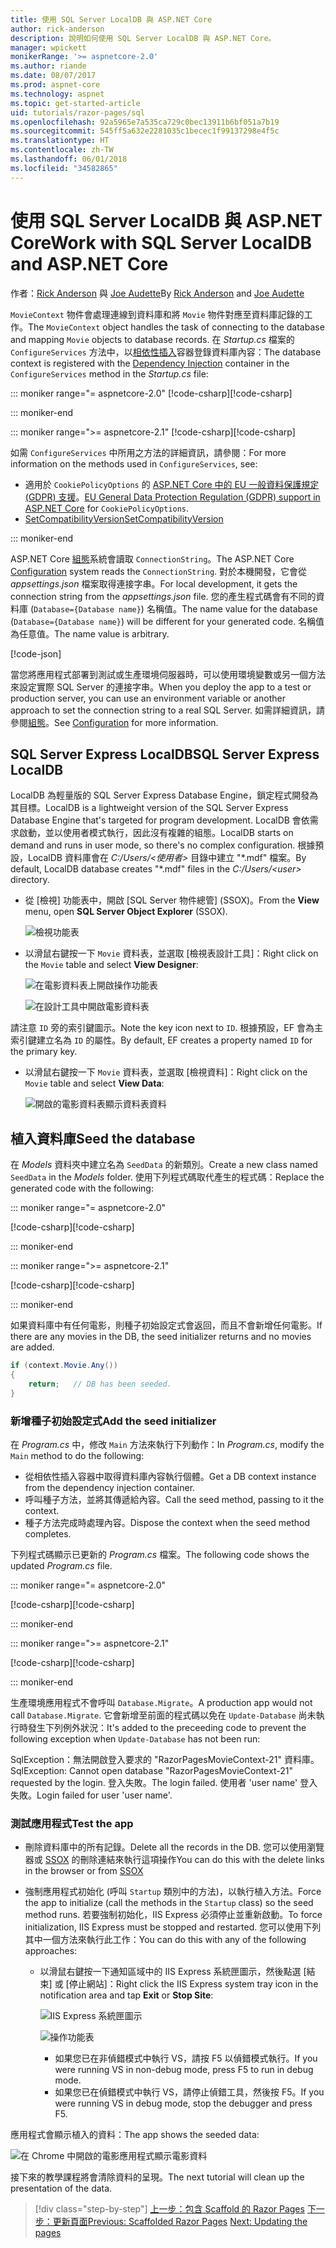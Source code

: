 ```yaml
---
title: 使用 SQL Server LocalDB 與 ASP.NET Core
author: rick-anderson
description: 說明如何使用 SQL Server LocalDB 與 ASP.NET Core。
manager: wpickett
monikerRange: '>= aspnetcore-2.0'
ms.author: riande
ms.date: 08/07/2017
ms.prod: aspnet-core
ms.technology: aspnet
ms.topic: get-started-article
uid: tutorials/razor-pages/sql
ms.openlocfilehash: 92a5965e7a535ca729c0bec13911b6bf051a7b19
ms.sourcegitcommit: 545ff5a632e2281035c1becec1f99137298e4f5c
ms.translationtype: HT
ms.contentlocale: zh-TW
ms.lasthandoff: 06/01/2018
ms.locfileid: "34582865"
---
```

# <a name="work-with-sql-server-localdb-and-aspnet-core"></a><span data-ttu-id="5c6b9-103">使用 SQL Server LocalDB 與 ASP.NET Core</span><span class="sxs-lookup"><span data-stu-id="5c6b9-103">Work with SQL Server LocalDB and ASP.NET Core</span></span>

<span data-ttu-id="5c6b9-104">作者：[Rick Anderson](https://twitter.com/RickAndMSFT) 與 [Joe Audette](https://twitter.com/joeaudette)</span><span class="sxs-lookup"><span data-stu-id="5c6b9-104">By [Rick Anderson](https://twitter.com/RickAndMSFT) and [Joe Audette](https://twitter.com/joeaudette)</span></span> 

<span data-ttu-id="5c6b9-105">`MovieContext` 物件會處理連線到資料庫和將 `Movie` 物件對應至資料庫記錄的工作。</span><span class="sxs-lookup"><span data-stu-id="5c6b9-105">The `MovieContext` object handles the task of connecting to the database and mapping `Movie` objects to database records.</span></span> <span data-ttu-id="5c6b9-106">在 *Startup.cs* 檔案的 `ConfigureServices` 方法中，以[相依性插入](xref:fundamentals/dependency-injection)容器登錄資料庫內容：</span><span class="sxs-lookup"><span data-stu-id="5c6b9-106">The database context is registered with the [Dependency Injection](xref:fundamentals/dependency-injection) container in the `ConfigureServices` method in the *Startup.cs* file:</span></span>

::: moniker range="= aspnetcore-2.0"
<span data-ttu-id="5c6b9-107">[!code-csharp[](razor-pages-start/sample/RazorPagesMovie/Startup.cs?name=snippet_ConfigureServices&highlight=7-8)]</span><span class="sxs-lookup"><span data-stu-id="5c6b9-107">[!code-csharp[](razor-pages-start/sample/RazorPagesMovie/Startup.cs?name=snippet_ConfigureServices&highlight=7-8)]</span></span>

::: moniker-end

::: moniker range=">= aspnetcore-2.1"
<span data-ttu-id="5c6b9-108">[!code-csharp[](razor-pages-start/sample/RazorPagesMovie21/Startup.cs?name=snippet_ConfigureServices&highlight=12-13)]</span><span class="sxs-lookup"><span data-stu-id="5c6b9-108">[!code-csharp[](razor-pages-start/sample/RazorPagesMovie21/Startup.cs?name=snippet_ConfigureServices&highlight=12-13)]</span></span>

<span data-ttu-id="5c6b9-109">如需 `ConfigureServices` 中所用之方法的詳細資訊，請參閱：</span><span class="sxs-lookup"><span data-stu-id="5c6b9-109">For more information on the methods used in `ConfigureServices`, see:</span></span>

* <span data-ttu-id="5c6b9-110">適用於 `CookiePolicyOptions` 的 [ASP.NET Core 中的 EU 一般資料保護規定 (GDPR) 支援](xref:security/gdpr)。</span><span class="sxs-lookup"><span data-stu-id="5c6b9-110">[EU General Data Protection Regulation (GDPR) support in ASP.NET Core](xref:security/gdpr) for `CookiePolicyOptions`.</span></span>
* [<span data-ttu-id="5c6b9-111">SetCompatibilityVersion</span><span class="sxs-lookup"><span data-stu-id="5c6b9-111">SetCompatibilityVersion</span></span>](xref:fundamentals/startup#setcompatibilityversion-for-aspnet-core-mvc)

::: moniker-end

<span data-ttu-id="5c6b9-112">ASP.NET Core [組態](xref:fundamentals/configuration/index)系統會讀取 `ConnectionString`。</span><span class="sxs-lookup"><span data-stu-id="5c6b9-112">The ASP.NET Core [Configuration](xref:fundamentals/configuration/index) system reads the `ConnectionString`.</span></span> <span data-ttu-id="5c6b9-113">對於本機開發，它會從 *appsettings.json* 檔案取得連接字串。</span><span class="sxs-lookup"><span data-stu-id="5c6b9-113">For local development, it gets the connection string from the *appsettings.json* file.</span></span> <span data-ttu-id="5c6b9-114">您的產生程式碼會有不同的資料庫 (`Database={Database name}`) 名稱值。</span><span class="sxs-lookup"><span data-stu-id="5c6b9-114">The name value for the database (`Database={Database name}`) will be different for your generated code.</span></span> <span data-ttu-id="5c6b9-115">名稱值為任意值。</span><span class="sxs-lookup"><span data-stu-id="5c6b9-115">The name value is arbitrary.</span></span>

[!code-json[](razor-pages-start/sample/RazorPagesMovie/appsettings.json?highlight=2&range=8-10)]

<span data-ttu-id="5c6b9-116">當您將應用程式部署到測試或生產環境伺服器時，可以使用環境變數或另一個方法來設定實際 SQL Server 的連接字串。</span><span class="sxs-lookup"><span data-stu-id="5c6b9-116">When you deploy the app to a test or production server, you can use an environment variable or another approach to set the connection string to a real SQL Server.</span></span> <span data-ttu-id="5c6b9-117">如需詳細資訊，請參閱[組態](xref:fundamentals/configuration/index)。</span><span class="sxs-lookup"><span data-stu-id="5c6b9-117">See [Configuration](xref:fundamentals/configuration/index) for more information.</span></span>

## <a name="sql-server-express-localdb"></a><span data-ttu-id="5c6b9-118">SQL Server Express LocalDB</span><span class="sxs-lookup"><span data-stu-id="5c6b9-118">SQL Server Express LocalDB</span></span>

<span data-ttu-id="5c6b9-119">LocalDB 為輕量版的 SQL Server Express Database Engine，鎖定程式開發為其目標。</span><span class="sxs-lookup"><span data-stu-id="5c6b9-119">LocalDB is a lightweight version of the SQL Server Express Database Engine that's targeted for program development.</span></span> <span data-ttu-id="5c6b9-120">LocalDB 會依需求啟動，並以使用者模式執行，因此沒有複雜的組態。</span><span class="sxs-lookup"><span data-stu-id="5c6b9-120">LocalDB starts on demand and runs in user mode, so there's no complex configuration.</span></span> <span data-ttu-id="5c6b9-121">根據預設，LocalDB 資料庫會在 *C:/Users/\<使用者\>* 目錄中建立 "\*.mdf" 檔案。</span><span class="sxs-lookup"><span data-stu-id="5c6b9-121">By default, LocalDB database creates "\*.mdf" files in the *C:/Users/\<user\>* directory.</span></span>

<a name="ssox"></a>
* <span data-ttu-id="5c6b9-122">從 [檢視] 功能表中，開啟 [SQL Server 物件總管] (SSOX)。</span><span class="sxs-lookup"><span data-stu-id="5c6b9-122">From the **View** menu, open **SQL Server Object Explorer** (SSOX).</span></span>

  ![檢視功能表](sql/_static/ssox.png)

* <span data-ttu-id="5c6b9-124">以滑鼠右鍵按一下 `Movie` 資料表，並選取 [檢視表設計工具]：</span><span class="sxs-lookup"><span data-stu-id="5c6b9-124">Right click on the `Movie` table and select **View Designer**:</span></span>

  ![在電影資料表上開啟操作功能表](sql/_static/design.png)

  ![在設計工具中開啟電影資料表](sql/_static/dv.png)

<span data-ttu-id="5c6b9-127">請注意 `ID` 旁的索引鍵圖示。</span><span class="sxs-lookup"><span data-stu-id="5c6b9-127">Note the key icon next to `ID`.</span></span> <span data-ttu-id="5c6b9-128">根據預設，EF 會為主索引鍵建立名為 `ID` 的屬性。</span><span class="sxs-lookup"><span data-stu-id="5c6b9-128">By default, EF creates a property named `ID` for the primary key.</span></span>

* <span data-ttu-id="5c6b9-129">以滑鼠右鍵按一下 `Movie` 資料表，並選取 [檢視資料]：</span><span class="sxs-lookup"><span data-stu-id="5c6b9-129">Right click on the `Movie` table and select **View Data**:</span></span>

  ![開啟的電影資料表顯示資料表資料](sql/_static/vd22.png)

## <a name="seed-the-database"></a><span data-ttu-id="5c6b9-131">植入資料庫</span><span class="sxs-lookup"><span data-stu-id="5c6b9-131">Seed the database</span></span>

<span data-ttu-id="5c6b9-132">在 *Models* 資料夾中建立名為 `SeedData` 的新類別。</span><span class="sxs-lookup"><span data-stu-id="5c6b9-132">Create a new class named `SeedData` in the *Models* folder.</span></span> <span data-ttu-id="5c6b9-133">使用下列程式碼取代產生的程式碼：</span><span class="sxs-lookup"><span data-stu-id="5c6b9-133">Replace the generated code with the following:</span></span>

::: moniker range="= aspnetcore-2.0"

<span data-ttu-id="5c6b9-134">[!code-csharp[](razor-pages-start/sample/RazorPagesMovie/Models/SeedData.cs?name=snippet_1)]</span><span class="sxs-lookup"><span data-stu-id="5c6b9-134">[!code-csharp[](razor-pages-start/sample/RazorPagesMovie/Models/SeedData.cs?name=snippet_1)]</span></span>

::: moniker-end

::: moniker range=">= aspnetcore-2.1"

<span data-ttu-id="5c6b9-135">[!code-csharp[](razor-pages-start/sample/RazorPagesMovie21/Models/SeedData.cs?name=snippet_1)]</span><span class="sxs-lookup"><span data-stu-id="5c6b9-135">[!code-csharp[](razor-pages-start/sample/RazorPagesMovie21/Models/SeedData.cs?name=snippet_1)]</span></span>

::: moniker-end

<span data-ttu-id="5c6b9-136">如果資料庫中有任何電影，則種子初始設定式會返回，而且不會新增任何電影。</span><span class="sxs-lookup"><span data-stu-id="5c6b9-136">If there are any movies in the DB, the seed initializer returns and no movies are added.</span></span>

```csharp
if (context.Movie.Any())
{
    return;   // DB has been seeded.
}
```
<a name="si"></a>
### <a name="add-the-seed-initializer"></a><span data-ttu-id="5c6b9-137">新增種子初始設定式</span><span class="sxs-lookup"><span data-stu-id="5c6b9-137">Add the seed initializer</span></span>

<span data-ttu-id="5c6b9-138">在 *Program.cs* 中，修改 `Main` 方法來執行下列動作：</span><span class="sxs-lookup"><span data-stu-id="5c6b9-138">In *Program.cs*, modify the `Main` method to do the following:</span></span>

* <span data-ttu-id="5c6b9-139">從相依性插入容器中取得資料庫內容執行個體。</span><span class="sxs-lookup"><span data-stu-id="5c6b9-139">Get a DB context instance from the dependency injection container.</span></span>
* <span data-ttu-id="5c6b9-140">呼叫種子方法，並將其傳遞給內容。</span><span class="sxs-lookup"><span data-stu-id="5c6b9-140">Call the seed method, passing to it the context.</span></span>
* <span data-ttu-id="5c6b9-141">種子方法完成時處理內容。</span><span class="sxs-lookup"><span data-stu-id="5c6b9-141">Dispose the context when the seed method completes.</span></span>

<span data-ttu-id="5c6b9-142">下列程式碼顯示已更新的 *Program.cs* 檔案。</span><span class="sxs-lookup"><span data-stu-id="5c6b9-142">The following code shows the updated *Program.cs* file.</span></span>

::: moniker range="= aspnetcore-2.0"

<span data-ttu-id="5c6b9-143">[!code-csharp[](razor-pages-start/sample/RazorPagesMovie/Program.cs)]</span><span class="sxs-lookup"><span data-stu-id="5c6b9-143">[!code-csharp[](razor-pages-start/sample/RazorPagesMovie/Program.cs)]</span></span>

::: moniker-end

::: moniker range=">= aspnetcore-2.1"

<span data-ttu-id="5c6b9-144">[!code-csharp[](razor-pages-start/sample/RazorPagesMovie21/Program.cs)]</span><span class="sxs-lookup"><span data-stu-id="5c6b9-144">[!code-csharp[](razor-pages-start/sample/RazorPagesMovie21/Program.cs)]</span></span>

::: moniker-end

<span data-ttu-id="5c6b9-145">生產環境應用程式不會呼叫 `Database.Migrate`。</span><span class="sxs-lookup"><span data-stu-id="5c6b9-145">A production app would not call `Database.Migrate`.</span></span> <span data-ttu-id="5c6b9-146">它會新增至前面的程式碼以免在 `Update-Database` 尚未執行時發生下列例外狀況：</span><span class="sxs-lookup"><span data-stu-id="5c6b9-146">It's added to the preceeding code to prevent the following exception when `Update-Database` has not been run:</span></span>

<span data-ttu-id="5c6b9-147">SqlException：無法開啟登入要求的 "RazorPagesMovieContext-21" 資料庫。</span><span class="sxs-lookup"><span data-stu-id="5c6b9-147">SqlException: Cannot open database "RazorPagesMovieContext-21" requested by the login.</span></span> <span data-ttu-id="5c6b9-148">登入失敗。</span><span class="sxs-lookup"><span data-stu-id="5c6b9-148">The login failed.</span></span>
<span data-ttu-id="5c6b9-149">使用者 'user name' 登入失敗。</span><span class="sxs-lookup"><span data-stu-id="5c6b9-149">Login failed for user 'user name'.</span></span>

### <a name="test-the-app"></a><span data-ttu-id="5c6b9-150">測試應用程式</span><span class="sxs-lookup"><span data-stu-id="5c6b9-150">Test the app</span></span>

* <span data-ttu-id="5c6b9-151">刪除資料庫中的所有記錄。</span><span class="sxs-lookup"><span data-stu-id="5c6b9-151">Delete all the records in the DB.</span></span> <span data-ttu-id="5c6b9-152">您可以使用瀏覽器或 [SSOX](xref:tutorials/razor-pages/new-field#ssox) 的刪除連結來執行這項操作</span><span class="sxs-lookup"><span data-stu-id="5c6b9-152">You can do this with the delete links in the browser or from [SSOX](xref:tutorials/razor-pages/new-field#ssox)</span></span>
* <span data-ttu-id="5c6b9-153">強制應用程式初始化 (呼叫 `Startup` 類別中的方法)，以執行植入方法。</span><span class="sxs-lookup"><span data-stu-id="5c6b9-153">Force the app to initialize (call the methods in the `Startup` class) so the seed method runs.</span></span> <span data-ttu-id="5c6b9-154">若要強制初始化，IIS Express 必須停止並重新啟動。</span><span class="sxs-lookup"><span data-stu-id="5c6b9-154">To force initialization, IIS Express must be stopped and restarted.</span></span> <span data-ttu-id="5c6b9-155">您可以使用下列其中一個方法來執行此工作：</span><span class="sxs-lookup"><span data-stu-id="5c6b9-155">You can do this with any of the following approaches:</span></span>

  * <span data-ttu-id="5c6b9-156">以滑鼠右鍵按一下通知區域中的 IIS Express 系統匣圖示，然後點選 [結束] 或 [停止網站]：</span><span class="sxs-lookup"><span data-stu-id="5c6b9-156">Right click the IIS Express system tray icon in the notification area and tap **Exit** or **Stop Site**:</span></span>

    ![IIS Express 系統匣圖示](../first-mvc-app/working-with-sql/_static/iisExIcon.png)

    ![操作功能表](sql/_static/stopIIS.png)

    * <span data-ttu-id="5c6b9-159">如果您已在非偵錯模式中執行 VS，請按 F5 以偵錯模式執行。</span><span class="sxs-lookup"><span data-stu-id="5c6b9-159">If you were running VS in non-debug mode, press F5 to run in debug mode.</span></span>
    * <span data-ttu-id="5c6b9-160">如果您已在偵錯模式中執行 VS，請停止偵錯工具，然後按 F5。</span><span class="sxs-lookup"><span data-stu-id="5c6b9-160">If you were running VS in debug mode, stop the debugger and press F5.</span></span>
   
<span data-ttu-id="5c6b9-161">應用程式會顯示植入的資料：</span><span class="sxs-lookup"><span data-stu-id="5c6b9-161">The app shows the seeded data:</span></span>

![在 Chrome 中開啟的電影應用程式顯示電影資料](sql/_static/m55.png)

<span data-ttu-id="5c6b9-163">接下來的教學課程將會清除資料的呈現。</span><span class="sxs-lookup"><span data-stu-id="5c6b9-163">The next tutorial will clean up the presentation of the data.</span></span>

> [!div class="step-by-step"]
> <span data-ttu-id="5c6b9-164">[上一步：包含 Scaffold 的 Razor Pages](xref:tutorials/razor-pages/page)
> [下一步：更新頁面](xref:tutorials/razor-pages/da1)</span><span class="sxs-lookup"><span data-stu-id="5c6b9-164">[Previous: Scaffolded Razor Pages](xref:tutorials/razor-pages/page)
[Next: Updating the pages](xref:tutorials/razor-pages/da1)</span></span>
